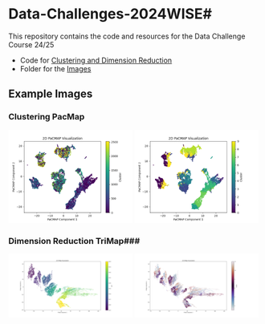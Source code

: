 
# Data-Challenges-2024WISE#
This repository contains the code and resources for the Data Challenge Course 24/25

- Code for [Clustering and Dimension Reduction](dimension_reduction/main.py)
- Folder for the [Images](images)

## Example Images ##
### Clustering PacMap ###
<p float="left">
  <img src="images/Clustering/all data/Hdbscan/Pacmap.png" width="49%" />
  <img src="images/Clustering/all data/kmeans-10/PacMap.png" width="49%" />
</p>

### Dimension Reduction TriMap###
<p float="left">
  <img src="images/TriMap/TriMap-year.png" width="49%" />
  <img src="images/TriMap/TriMap-month.png" width="49%" />
</p>
